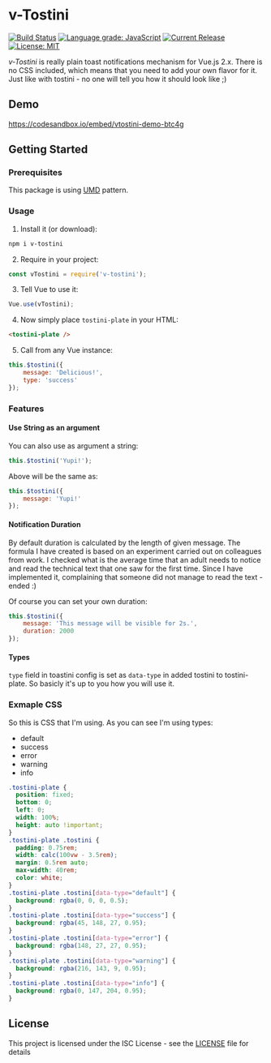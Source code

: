 # v-Tostini

[![Build Status](https://img.shields.io/travis/com/marverix/v-tostini/master.svg)](https://travis-ci.com/marverix/v-tostini)
[![Language grade: JavaScript](https://img.shields.io/lgtm/grade/javascript/g/marverix/v-tostini.svg)](https://lgtm.com/projects/g/marverix/v-tostini/context:javascript)
[![Current Release](https://img.shields.io/github/release/marverix/v-tostini.svg)](releases)
[![License: MIT](https://img.shields.io/badge/License-ISC-blue.svg)](LICENSE.md)

_v-Tostini_ is really plain toast notifications mechanism for Vue.js 2.x. 
There is no CSS included, which means that you need to add your own flavor for it.
Just like with tostini - no one will tell you how it should look like ;)


## Demo

https://codesandbox.io/embed/vtostini-demo-btc4g


## Getting Started

### Prerequisites

This package is using [UMD](https://github.com/umdjs/umd/blob/master/templates/returnExportsGlobal.js) pattern.


### Usage

1. Install it (or download):

```sh
npm i v-tostini
```

2. Require in your project:

```js
const vTostini = require('v-tostini');
```

3. Tell Vue to use it:

```js
Vue.use(vTostini);
```

4. Now simply place `tostini-plate` in your HTML:

```html
<tostini-plate />
```

5. Call from any Vue instance:
```js
this.$tostini({
    message: 'Delicious!',
    type: 'success'
});
```


### Features

#### Use String as an argument

You can also use as argument a string:

```js
this.$tostini('Yupi!');
```

Above will be the same as:

```js
this.$tostini({
    message: 'Yupi!'
});
```


#### Notification Duration

By default duration is calculated by the length of given message.
The formula I have created is based on an experiment carried out on colleagues from work. I checked what is the average time that an adult needs to notice and read the technical text that one saw for the first time. Since I have implemented it, complaining that someone did not manage to read the text - ended :)

Of course you can set your own duration:

```js
this.$tostini({
    message: 'This message will be visible for 2s.',
    duration: 2000
});
```


#### Types

`type` field in toastini config is set as `data-type` in added tostini to tostini-plate. So basicly it's up to you how you will use it.


### Exmaple CSS

So this is CSS that I'm using. As you can see I'm using types:

* default
* success
* error
* warning
* info


```css
.tostini-plate {
  position: fixed;
  bottom: 0;
  left: 0;
  width: 100%;
  height: auto !important;
}
.tostini-plate .tostini {
  padding: 0.75rem;
  width: calc(100vw - 3.5rem);
  margin: 0.5rem auto;
  max-width: 40rem;
  color: white;
}
.tostini-plate .tostini[data-type="default"] {
  background: rgba(0, 0, 0, 0.5);
}
.tostini-plate .tostini[data-type="success"] {
  background: rgba(45, 148, 27, 0.95);
}
.tostini-plate .tostini[data-type="error"] {
  background: rgba(148, 27, 27, 0.95);
}
.tostini-plate .tostini[data-type="warning"] {
  background: rgba(216, 143, 9, 0.95);
}
.tostini-plate .tostini[data-type="info"] {
  background: rgba(0, 147, 204, 0.95);
}
```


## License

This project is licensed under the ISC License - see the [LICENSE](LICENSE) file for details
